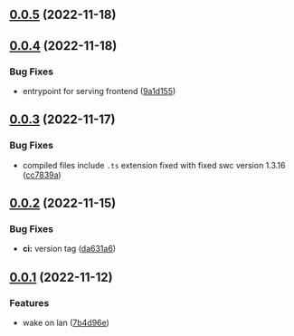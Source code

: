 ## [0.0.5](https://github.com/amrap030/wol-wake-on-lan/compare/v0.0.4...v0.0.5) (2022-11-18)



## [0.0.4](https://github.com/amrap030/wol-wake-on-lan/compare/v0.0.3...v0.0.4) (2022-11-18)


### Bug Fixes

* entrypoint for serving frontend ([9a1d155](https://github.com/amrap030/wol-wake-on-lan/commit/9a1d15518b4e3f7b365daa0c9ef460954f4b189f))



## [0.0.3](https://github.com/amrap030/wol-wake-on-lan/compare/v0.0.2...v0.0.3) (2022-11-17)


### Bug Fixes

* compiled files include `.ts` extension fixed with fixed swc version 1.3.16 ([cc7839a](https://github.com/amrap030/wol-wake-on-lan/commit/cc7839aa40ceb1e423ef7545116ea833578ee37b))



## [0.0.2](https://github.com/amrap030/wol-wake-on-lan/compare/v0.0.1...v0.0.2) (2022-11-15)


### Bug Fixes

* **ci:** version tag ([da631a6](https://github.com/amrap030/wol-wake-on-lan/commit/da631a64f22563d934264bb91f26ebf393adb5ef))



## [0.0.1](https://github.com/amrap030/wol-wake-on-lan/compare/7b4d96e980d42897aa04dd34ddd68f0eb24ef630...v0.0.1) (2022-11-12)


### Features

* wake on lan ([7b4d96e](https://github.com/amrap030/wol-wake-on-lan/commit/7b4d96e980d42897aa04dd34ddd68f0eb24ef630))



